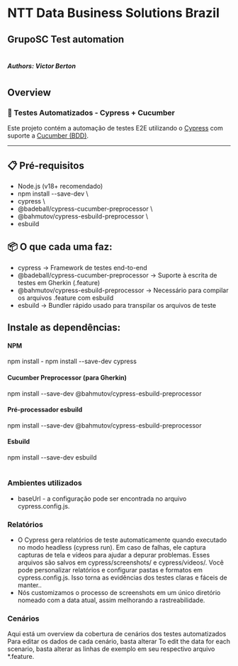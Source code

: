 # NTT Data Business Solutions Brazil
## GrupoSC Test automation
#
##### Authors: Victor Berton
#
#

## Overview
### 🧪 Testes Automatizados - Cypress + Cucumber
Este projeto contém a automação de testes E2E utilizando o [Cypress](https://www.cypress.io/) com suporte a [Cucumber (BDD)](https://github.com/badeball/cypress-cucumber-preprocessor).

---
## 📋 Pré-requisitos
* Node.js (v18+ recomendado)
* npm install --save-dev \
* cypress \
* @badeball/cypress-cucumber-preprocessor \
* @bahmutov/cypress-esbuild-preprocessor \
* esbuild

## 📦 O que cada uma faz:

* cypress ->	Framework de testes end-to-end
* @badeball/cypress-cucumber-preprocessor -> Suporte à escrita de testes em Gherkin (.feature)
* @bahmutov/cypress-esbuild-preprocessor -> Necessário para compilar os arquivos .feature com esbuild
* esbuild	-> Bundler rápido usado para transpilar os arquivos de teste

## Instale as dependências:

#### NPM 
npm install - npm install --save-dev cypress

#### Cucumber Preprocessor (para Gherkin)
npm install --save-dev @bahmutov/cypress-esbuild-preprocessor

#### Pré-processador esbuild
npm install --save-dev @bahmutov/cypress-esbuild-preprocessor

#### Esbuild
npm install --save-dev esbuild
#

### Ambientes utilizados
* baseUrl - a configuração pode ser encontrada no arquivo cypress.config.js. 

### Relatórios
* O Cypress gera relatórios de teste automaticamente quando executado no modo headless (cypress run). Em caso de falhas, ele captura capturas de tela e vídeos para ajudar a depurar problemas. Esses arquivos são salvos em cypress/screenshots/ e cypress/videos/. Você pode personalizar relatórios e configurar pastas e formatos em cypress.config.js. Isso torna as evidências dos testes claras e fáceis de manter..
* Nós customizamos o processo de screenshots em um único diretório nomeado com a data atual, assim melhorando a rastreabilidade.

### Cenários
Aqui está um overview da cobertura de cenários dos testes automatizados
Para editar os dados de cada cenário, basta alterar 
To edit the data for each scenario, basta alterar as linhas de exemplo em seu respectivo arquivo *.feature.